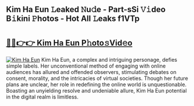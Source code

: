 ## Kim Ha Eun 𝙻eaked 𝙽u𝚍e - Part-sSi 𝚅𝚒deo B𝚒kini 𝙿hotos - Hot All 𝙻eaks f1VTp

# <h2><a href="http://ld1h7hz.urlbe.top/?page=Kim+Ha+Eun">🔗🔗👉👉 Kim Ha Eun P𝚑oto𝚜Vid𝚎o</a></h2>

[![Kim Ha Eun](https://i.imgur.com/eBuTRDB.gif)](http://ld1h7hz.urlbe.top/?page=Kim+Ha+Eun)
Kim Ha Eun, a complex and intriguing personage, defies simple labels. Her unconventional method of engaging with online audiences has allured and offended observers, stimulating debates on consent, morality, and the intricacies of virtual societies. Though her future plans are unclear, her role in redefining the online world is unquestionable. Boasting an unyielding resolve and undeniable allure, Kim Ha Eun potential in the digital realm is limitless.
